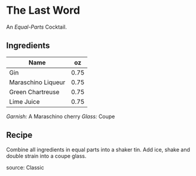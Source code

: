 # The Last Word

An _Equal-Parts_ Cocktail.

## Ingredients

| Name | oz |
| ----------- | ------- |
| Gin | 0.75 |
| Maraschino Liqueur | 0.75 |
| Green Chartreuse | 0.75 |
| Lime Juice | 0.75 |

_Garnish:_ A Maraschino cherry
_Glass:_ Coupe

## Recipe

Combine all ingredients in equal parts into a shaker tin. Add ice, shake and double strain into a coupe glass.

source: Classic

[^1]: Citrus forward
[^2]: Herbal
